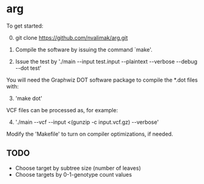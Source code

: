 arg
====

To get started:

0) git clone https://github.com/nvalimak/arg.git

1) Compile the software by issuing the command `make'.

2) Issue the test by './main --input test.input --plaintext --verbose --debug --dot test'

You will need the Graphwiz DOT software package to compile the *.dot files with:

3) 'make dot'

VCF files can be processed as, for example:

4) './main --vcf --input <(gunzip -c input.vcf.gz) --verbose'

Modify the 'Makefile' to turn on compiler optimizations, if needed.

TODO
----

* Choose target by subtree size (number of leaves)
* Choose targets by 0-1-genotype count values
